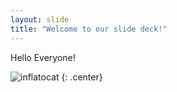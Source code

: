 ```yaml
---
layout: slide
title: "Welcome to our slide deck!"
---
```


Hello Everyone!

![inflatocat](https://octodex.github.com/images/inflatocat.png)
{: .center}
